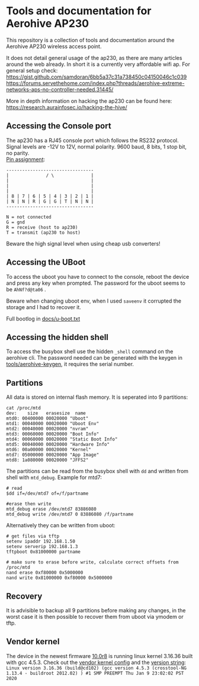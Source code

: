 # Tools and documentation for Aerohive AP230

This repository is a collection of tools and documentation around the Aerohive AP230 wireless access point. 

It does not detail general usage of the ap230, as there are many articles around the web already.
In short it is a currently very affordable wifi ap. For general setup check: \
https://gist.github.com/samdoran/6bb5a37c31a738450c04150046c1c039 \
https://forums.servethehome.com/index.php?threads/aerohive-extreme-networks-aps-no-controller-needed.31445/ 

More in depth information on hacking the ap230 can be found here: \
https://research.aurainfosec.io/hacking-the-hive/

## Accessing the Console port
The ap230 has a RJ45 console port which follows the RS232 protocol. Signal levels are -12V to 12V, normal polarity. 9600 baud, 8 bits, 1 stop bit, no parity. \
[Pin assignment](https://docs.aerohive.com/330000/docs/help/english/ng/Content/hardware/pin-assigment.htm):
```
---------------------------------
|              / \              |
|                               |
|                               |
|                               |
| 8 | 7 | 6 | 5 | 4 | 3 | 2 | 1 |
| N | N | R | G | G | T | N | N |
---------------------------------

N = not connected
G = gnd 
R = receive (host to ap230)
T = transmit (ap230 to host)
```
Beware the high signal level when using cheap usb converters!

## Accessing the UBoot 
To access the uboot you have to connect to the console, reboot the device and press any key when prompted.
The password for the uboot seems to be `AhNf?d@ta06` . 

Beware when changing uboot env, when I used `saveenv` it corrupted the storage and I had to recover it.

Full bootlog in [docs/u-boot.txt](docs/u-boot.txt)

## Accessing the hidden shell
To access the busybox shell use the hidden `_shell` command on the aerohive cli.
The password needed can be generated with the keygen in [tools/aerohive-keygen](tools), it requires the serial number.

## Partitions
All data is stored on internal flash memory. It is seperated into 9 partitions:
```
cat /proc/mtd
dev:    size   erasesize  name
mtd0: 00400000 00020000 "Uboot"
mtd1: 00040000 00020000 "Uboot Env"
mtd2: 00040000 00020000 "nvram"
mtd3: 00060000 00020000 "Boot Info"
mtd4: 00060000 00020000 "Static Boot Info"
mtd5: 00040000 00020000 "Hardware Info"
mtd6: 00a00000 00020000 "Kernel"
mtd7: 05000000 00020000 "App Image"
mtd8: 1a080000 00020000 "JFFS2"
```

The partitions can be read from the busybox shell with `dd` and written from shell with `mtd_debug`. Example for mtd7:
```
# read
$dd if=/dev/mtd7 of=/f/partname

#erase then write
mtd_debug erase /dev/mtd7 83886080
mtd_debug write /dev/mtd7 0 83886080 /f/partname
```

Alternatively they can be written from uboot: 
```
# get files via tftp
setenv ipaddr 192.168.1.50
setenv serverip 192.168.1.3
tftpboot 0x81000000 partname

# make sure to erase before write, calculate correct offsets from /proc/mtd
nand erase 0xf80000 0x5000000
nand write 0x81000000 0xf80000 0x5000000
```

## Recovery 
It is advisible to backup all 9 partitions before making any changes, in the worst case it is then possible to recover them from
uboot via ymodem or tftp.

## Vendor kernel
The device in the newest firmware [10.0r8](firmware) is running linux kernel 3.16.36 built with gcc 4.5.3.
Check out the [vendor kernel config](config/vendor-3.16.36.config) and the [version string](docs/kernel-version.txt): \
`Linux version 3.16.36 (build@cd102) (gcc version 4.5.3 (crosstool-NG 1.13.4 - buildroot 2012.02) ) #1 SMP PREEMPT Thu Jan 9 23:02:02 PST 2020`

